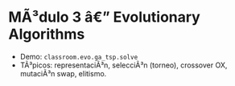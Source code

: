 ﻿# MÃ³dulo 3 â€” Evolutionary Algorithms

- Demo: `classroom.evo.ga_tsp.solve`
- TÃ³picos: representaciÃ³n, selecciÃ³n (torneo), crossover OX, mutaciÃ³n swap, elitismo.

